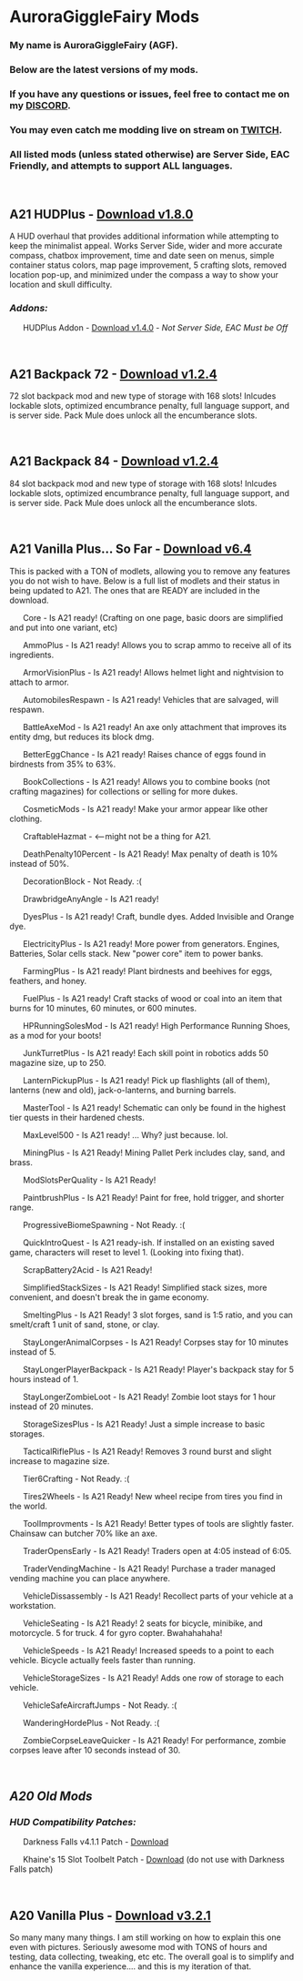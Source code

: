 # AuroraGiggleFairy Mods

### My name is AuroraGiggleFairy (AGF).

### Below are the latest versions of my mods.

### If you have any questions or issues, feel free to contact me on my [DISCORD](https://discord.gg/Vm5eyW6N4r).

### You may even catch me modding live on stream on [TWITCH](https://www.twitch.tv/AuroraGiggleFairy).

### All listed mods (unless stated otherwise) are Server Side, EAC Friendly, and attempts to support ALL languages.

<p>&nbsp;</p>

## **A21 HUDPlus** - [Download v1.8.0](https://github.com/AuroraGiggleFairy/AuroraGiggleFairy.github.io/raw/main/AGF-A21HUDPlus1.8.0.zip)

A HUD overhaul that provides additional information while attempting to keep the minimalist appeal. Works Server Side, wider and more accurate compass, chatbox improvement, time and date seen on menus, simple container status colors, map page improvement, 5 crafting slots, removed location pop-up, and minimized under the compass a way to show your location and skull difficulty.

### ***Addons:***

&nbsp;&nbsp;&nbsp;&nbsp;&nbsp; HUDPlus Addon - [Download v1.4.0](https://github.com/AuroraGiggleFairy/AuroraGiggleFairy.github.io/raw/main/AGF-A21HUDPlus-Addon1.4.0.zip) - *Not Server Side, EAC Must be Off*

<p>&nbsp;</p>

## **A21 Backpack 72** - [Download v1.2.4](https://github.com/AuroraGiggleFairy/AuroraGiggleFairy.github.io/raw/main/AGF-A21Backpack72Plus1.2.4.zip)

72 slot backpack mod and new type of storage with 168 slots! Inlcudes lockable slots, optimized encumbrance penalty, full language support, and is server side. Pack Mule does unlock all the encumberance slots.
  
<p>&nbsp;</p>

## **A21 Backpack 84** - [Download v1.2.4](https://github.com/AuroraGiggleFairy/AuroraGiggleFairy.github.io/raw/main/AGF-A21Backpack84Plus1.2.4.zip)

84 slot backpack mod and new type of storage with 168 slots! Inlcudes lockable slots, optimized encumbrance penalty, full language support, and is server side. Pack Mule does unlock all the encumberance slots.
  
<p>&nbsp;</p>

## **A21 Vanilla Plus... So Far** - [Download v6.4](https://github.com/AuroraGiggleFairy/AuroraGiggleFairy.github.io/raw/main/AGF-A21-VP-SoFar-v6.4.zip)
This is packed with a TON of modlets, allowing you to remove any features you do not wish to have. Below is a full list of modlets and their status in being updated to A21. The ones that are READY are included in the download.

&nbsp;&nbsp;&nbsp;&nbsp;&nbsp; Core - Is A21 ready! (Crafting on one page, basic doors are simplified and put into one variant, etc)

&nbsp;&nbsp;&nbsp;&nbsp;&nbsp; AmmoPlus - Is A21 ready! Allows you to scrap ammo to receive all of its ingredients.

&nbsp;&nbsp;&nbsp;&nbsp;&nbsp; ArmorVisionPlus - Is A21 ready! Allows helmet light and nightvision to attach to armor.

&nbsp;&nbsp;&nbsp;&nbsp;&nbsp; AutomobilesRespawn - Is A21 ready! Vehicles that are salvaged, will respawn.

&nbsp;&nbsp;&nbsp;&nbsp;&nbsp; BattleAxeMod - Is A21 ready! An axe only attachment that improves its entity dmg, but reduces its block dmg.

&nbsp;&nbsp;&nbsp;&nbsp;&nbsp; BetterEggChance - Is A21 ready! Raises chance of eggs found in birdnests from 35% to 63%.

&nbsp;&nbsp;&nbsp;&nbsp;&nbsp; BookCollections - Is A21 ready! Allows you to combine books (not crafting magazines) for collections or selling for more dukes.

&nbsp;&nbsp;&nbsp;&nbsp;&nbsp; CosmeticMods - Is A21 ready! Make your armor appear like other clothing.

&nbsp;&nbsp;&nbsp;&nbsp;&nbsp; CraftableHazmat - <--might not be a thing for A21.

&nbsp;&nbsp;&nbsp;&nbsp;&nbsp; DeathPenalty10Percent - Is A21 Ready! Max penalty of death is 10% instead of 50%.

&nbsp;&nbsp;&nbsp;&nbsp;&nbsp; DecorationBlock - Not Ready. :(

&nbsp;&nbsp;&nbsp;&nbsp;&nbsp; DrawbridgeAnyAngle - Is A21 ready!

&nbsp;&nbsp;&nbsp;&nbsp;&nbsp; DyesPlus - Is A21 ready! Craft, bundle dyes. Added Invisible and Orange dye.

&nbsp;&nbsp;&nbsp;&nbsp;&nbsp; ElectricityPlus - Is A21 ready! More power from generators. Engines, Batteries, Solar cells stack. New "power core" item to power banks.

&nbsp;&nbsp;&nbsp;&nbsp;&nbsp; FarmingPlus - Is A21 ready! Plant birdnests and beehives for eggs, feathers, and honey.

&nbsp;&nbsp;&nbsp;&nbsp;&nbsp; FuelPlus - Is A21 ready! Craft stacks of wood or coal into an item that burns for 10 minutes, 60 minutes, or 600 minutes.

&nbsp;&nbsp;&nbsp;&nbsp;&nbsp; HPRunningSolesMod - Is A21 ready! High Performance Running Shoes, as a mod for your boots!

&nbsp;&nbsp;&nbsp;&nbsp;&nbsp; JunkTurretPlus - Is A21 ready! Each skill point in robotics adds 50 magazine size, up to 250.

&nbsp;&nbsp;&nbsp;&nbsp;&nbsp; LanternPickupPlus - Is A21 ready! Pick up flashlights (all of them), lanterns (new and old), jack-o-lanterns, and burning barrels. 

&nbsp;&nbsp;&nbsp;&nbsp;&nbsp; MasterTool - Is A21 ready! Schematic can only be found in the highest tier quests in their hardened chests.

&nbsp;&nbsp;&nbsp;&nbsp;&nbsp; MaxLevel500 - Is A21 ready! ... Why? just because. lol.

&nbsp;&nbsp;&nbsp;&nbsp;&nbsp; MiningPlus - Is A21 Ready! Mining Pallet Perk includes clay, sand, and brass.

&nbsp;&nbsp;&nbsp;&nbsp;&nbsp; ModSlotsPerQuality - Is A21 Ready!

&nbsp;&nbsp;&nbsp;&nbsp;&nbsp; PaintbrushPlus - Is A21 Ready! Paint for free, hold trigger, and shorter range.

&nbsp;&nbsp;&nbsp;&nbsp;&nbsp; ProgressiveBiomeSpawning - Not Ready. :(

&nbsp;&nbsp;&nbsp;&nbsp;&nbsp; QuickIntroQuest - Is A21 ready-ish. If installed on an existing saved game, characters will reset to level 1. (Looking into fixing that).

&nbsp;&nbsp;&nbsp;&nbsp;&nbsp; ScrapBattery2Acid - Is A21 Ready!

&nbsp;&nbsp;&nbsp;&nbsp;&nbsp; SimplifiedStackSizes - Is A21 Ready! Simplified stack sizes, more convenient, and doesn't break the in game economy.

&nbsp;&nbsp;&nbsp;&nbsp;&nbsp; SmeltingPlus - Is A21 Ready! 3 slot forges, sand is 1:5 ratio, and you can smelt/craft 1 unit of sand, stone, or clay.

&nbsp;&nbsp;&nbsp;&nbsp;&nbsp; StayLongerAnimalCorpses - Is A21 Ready! Corpses stay for 10 minutes instead of 5.

&nbsp;&nbsp;&nbsp;&nbsp;&nbsp; StayLongerPlayerBackpack - Is A21 Ready! Player's backpack stay for 5 hours instead of 1.

&nbsp;&nbsp;&nbsp;&nbsp;&nbsp; StayLongerZombieLoot - Is A21 Ready! Zombie loot stays for 1 hour instead of 20 minutes.

&nbsp;&nbsp;&nbsp;&nbsp;&nbsp; StorageSizesPlus - Is A21 Ready! Just a simple increase to basic storages.

&nbsp;&nbsp;&nbsp;&nbsp;&nbsp; TacticalRiflePlus - Is A21 Ready! Removes 3 round burst and slight increase to magazine size.

&nbsp;&nbsp;&nbsp;&nbsp;&nbsp; Tier6Crafting - Not Ready. :(

&nbsp;&nbsp;&nbsp;&nbsp;&nbsp; Tires2Wheels - Is A21 Ready! New wheel recipe from tires you find in the world.

&nbsp;&nbsp;&nbsp;&nbsp;&nbsp; ToolImprovments - Is A21 Ready! Better types of tools are slightly faster. Chainsaw can butcher 70% like an axe.

&nbsp;&nbsp;&nbsp;&nbsp;&nbsp; TraderOpensEarly - Is A21 Ready! Traders open at 4:05 instead of 6:05.

&nbsp;&nbsp;&nbsp;&nbsp;&nbsp; TraderVendingMachine - Is A21 Ready! Purchase a trader managed vending machine you can place anywhere.

&nbsp;&nbsp;&nbsp;&nbsp;&nbsp; VehicleDissassembly - Is A21 Ready! Recollect parts of your vehicle at a workstation.

&nbsp;&nbsp;&nbsp;&nbsp;&nbsp; VehicleSeating - Is A21 Ready! 2 seats for bicycle, minibike, and motorcycle. 5 for truck. 4 for gyro copter. Bwahahahaha!

&nbsp;&nbsp;&nbsp;&nbsp;&nbsp; VehicleSpeeds - Is A21 Ready! Increased speeds to a point to each vehicle. Bicycle actually feels faster than running.

&nbsp;&nbsp;&nbsp;&nbsp;&nbsp; VehicleStorageSizes - Is A21 Ready! Adds one row of storage to each vehicle.

&nbsp;&nbsp;&nbsp;&nbsp;&nbsp; VehicleSafeAircraftJumps - Not Ready. :(

&nbsp;&nbsp;&nbsp;&nbsp;&nbsp; WanderingHordePlus - Not Ready. :(

&nbsp;&nbsp;&nbsp;&nbsp;&nbsp; ZombieCorpseLeaveQuicker - Is A21 Ready! For performance, zombie corpses leave after 10 seconds instead of 30.

  
<p>&nbsp;</p>

## ***A20 Old Mods***
### ***HUD Compatibility Patches:***

&nbsp;&nbsp;&nbsp;&nbsp;&nbsp; Darkness Falls v4.1.1 Patch - [Download](https://github.com/AuroraGiggleFairy/AuroraGiggleFairy.github.io/raw/main/AGF-A20HUDPlus1.5.2DFPatch.zip)

&nbsp;&nbsp;&nbsp;&nbsp;&nbsp; Khaine's 15 Slot Toolbelt Patch - [Download](https://github.com/AuroraGiggleFairy/AuroraGiggleFairy.github.io/raw/main/KHA20-z15SlotCompAGFHUD.zip) (do not use with Darkness Falls patch)

<p>&nbsp;</p>

## **A20 Vanilla Plus** - [Download v3.2.1](https://github.com/AuroraGiggleFairy/AuroraGiggleFairy.github.io/raw/main/AGF-A20VanillaPlus3.2.1.zip)

So many many many things. I am still working on how to explain this one even with pictures. Seriously awesome mod with TONS of hours and testing, data collecting, tweaking, etc etc. The overall goal is to simplify and enhance the vanilla experience.... and this is my iteration of that.

<p>&nbsp;</p>

